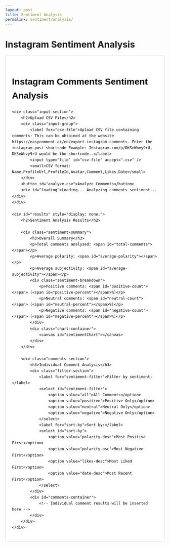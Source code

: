 ```yaml
---
layout: post
title: Sentiment Analysis 
permalink: sentiment/analysis/
---
```


# Instagram Sentiment Analysis

<div class="sentiment-container">
    <h1>Instagram Comments Sentiment Analysis</h1>
    
    <div class="input-section">
        <h2>Upload CSV File</h2>
        <div class="input-group">
            <label for="csv-file">Upload CSV file containing comments: This can be obtained at the website https://easycomment.ai/en/export-instagram-comments. Enter the instagram post shortcode Example: Instagram.com/p/DKSeWbvy9rU, DKSeWbvy9rU would be the shortcode..</label>
            <input type="file" id="csv-file" accept=".csv" />
            <small>CSV format: Name,ProfileUrl,ProfileId,Avatar,Comment,Likes,Date</small>
        </div>
        <button id="analyze-csv">Analyze Comments</button>
        <div id="loading">Loading... Analyzing comments sentiment...</div>
    </div>

    <div id="results" style="display: none;">
        <h2>Sentiment Analysis Results</h2>
        
        <div class="sentiment-summary">
            <h3>Overall Summary</h3>
            <p>Total comments analyzed: <span id="total-comments"></span></p>
            <p>Average polarity: <span id="average-polarity"></span></p>
            <p>Average subjectivity: <span id="average-subjectivity"></span></p>
            <div class="sentiment-breakdown">
                <p>Positive comments: <span id="positive-count"></span> (<span id="positive-percent"></span>%)</p>
                <p>Neutral comments: <span id="neutral-count"></span> (<span id="neutral-percent"></span>%)</p>
                <p>Negative comments: <span id="negative-count"></span> (<span id="negative-percent"></span>%)</p>
            </div>
            <div class="chart-container">
                <canvas id="sentimentChart"></canvas>
            </div>
        </div>

        <div class="comments-section">
            <h3>Individual Comment Analysis</h3>
            <div class="filter-section">
                <label for="sentiment-filter">Filter by sentiment:</label>
                <select id="sentiment-filter">
                    <option value="all">All Comments</option>
                    <option value="positive">Positive Only</option>
                    <option value="neutral">Neutral Only</option>
                    <option value="negative">Negative Only</option>
                </select>
                <label for="sort-by">Sort by:</label>
                <select id="sort-by">
                    <option value="polarity-desc">Most Positive First</option>
                    <option value="polarity-asc">Most Negative First</option>
                    <option value="likes-desc">Most Liked First</option>
                    <option value="date-desc">Most Recent First</option>
                </select>
            </div>
            <div id="comments-container">
                <!-- Individual comment results will be inserted here -->
            </div>
        </div>
    </div>
</div>

<style>
/* Scoped styles for the sentiment analysis tool */
.sentiment-container {
    font-family: Arial, sans-serif;
    line-height: 1.6;
    max-width: 900px;
    margin: 0 auto;
    padding: 20px;
    color: #000;
    border: 1px solid #ddd;
    border-radius: 5px;
    background-color: #fff;
}

.sentiment-container h1,
.sentiment-container h2,
.sentiment-container h3,
.sentiment-container h4,
.sentiment-container p,
.sentiment-container span,
.sentiment-container div {
    color: #000;
}

.sentiment-container .input-section {
    background-color: #f9f9f9;
    padding: 20px;
    border-radius: 5px;
    margin-bottom: 20px;
}

.sentiment-container .input-group {
    margin-bottom: 15px;
}

.sentiment-container label {
    display: block;
    margin-bottom: 5px;
    font-weight: bold;
    color: #000;
}

.sentiment-container input[type="file"] {
    width: 100%;
    padding: 8px;
    border: 1px solid #ddd;
    border-radius: 4px;
    box-sizing: border-box;
    color: #000;
}

.sentiment-container select {
    padding: 8px;
    border: 1px solid #ddd;
    border-radius: 4px;
    color: #000;
    margin-right: 10px;
}

.sentiment-container small {
    color: #666;
    font-style: italic;
}

.sentiment-container button {
    background-color: #4267B2;
    color: white;
    border: none;
    padding: 10px 15px;
    border-radius: 4px;
    cursor: pointer;
    font-size: 16px;
}

.sentiment-container button:hover {
    background-color: #365899;
}

.sentiment-container button:disabled {
    background-color: #ccc;
    cursor: not-allowed;
}

.sentiment-container #loading {
    display: none;
    text-align: center;
    margin: 20px 0;
    color: #000;
    font-style: italic;
}

.sentiment-container .sentiment-summary {
    background-color: #f9f9f9;
    padding: 20px;
    border-radius: 5px;
    margin-bottom: 20px;
}

.sentiment-container .sentiment-breakdown {
    margin: 15px 0;
}

.sentiment-container .chart-container {
    margin-top: 20px;
    height: 300px;
    background-color: #fff;
    padding: 10px;
    border-radius: 5px;
    border: 1px solid #eee;
}

.sentiment-container .comments-section {
    margin-top: 30px;
}

.sentiment-container .filter-section {
    margin-bottom: 20px;
    padding: 15px;
    background-color: #f5f5f5;
    border-radius: 5px;
    display: flex;
    flex-wrap: wrap;
    gap: 15px;
    align-items: center;
}

.sentiment-container .comment-item {
    border: 1px solid #eee;
    padding: 15px;
    margin-bottom: 10px;
    border-radius: 5px;
    background-color: #fff;
}

.sentiment-container .comment-header {
    display: flex;
    justify-content: space-between;
    align-items: center;
    margin-bottom: 10px;
    font-size: 12px;
    color: #666;
}

.sentiment-container .comment-author {
    font-weight: bold;
    color: #4267B2;
}

.sentiment-container .comment-stats {
    display: flex;
    gap: 10px;
    align-items: center;
}

.sentiment-container .comment-text {
    margin-bottom: 10px;
    font-size: 14px;
    line-height: 1.4;
}

.sentiment-container .comment-sentiment {
    display: flex;
    justify-content: space-between;
    align-items: center;
    font-size: 12px;
}

.sentiment-container .sentiment-badge {
    padding: 4px 8px;
    border-radius: 12px;
    font-weight: bold;
    font-size: 11px;
}

.sentiment-container .positive {
    background-color: rgba(76, 175, 80, 0.2);
    color: #2e7d32;
}

.sentiment-container .neutral {
    background-color: rgba(255, 235, 59, 0.2);
    color: #f9a825;
}

.sentiment-container .negative {
    background-color: rgba(244, 67, 54, 0.2);
    color: #c62828;
}

.sentiment-container .sentiment-scores {
    font-family: monospace;
    color: #666;
    font-size: 11px;
}

/* Responsive adjustments */
@media (max-width: 600px) {
    .sentiment-container .filter-section {
        flex-direction: column;
        align-items: flex-start;
    }
    
    .sentiment-container .comment-sentiment {
        flex-direction: column;
        align-items: flex-start;
        gap: 5px;
    }
    
    .sentiment-container .chart-container {
        height: 250px;
    }
}
</style>

<script src="https://cdn.jsdelivr.net/npm/chart.js"></script>
<script>
document.addEventListener('DOMContentLoaded', function() {
    const fileInput = document.getElementById('csv-file');
    const analyzeButton = document.getElementById('analyze-csv');
    const loadingDiv = document.getElementById('loading');
    const resultsDiv = document.getElementById('results');
    const commentsContainer = document.getElementById('comments-container');
    const sentimentFilter = document.getElementById('sentiment-filter');
    const sortBy = document.getElementById('sort-by');
    
    let analysisResults = [];
    let sentimentChart = null;
    
    // Replace with your actual backend URL
    const API_BASE_URL = 'http://127.0.0.1:8887';  // Updated to match your backend URL
    
    // Test API connection
    async function testAPIConnection() {
        try {
            const response = await fetch(`${API_BASE_URL}/api/health`);
            if (!response.ok) {
                console.error('API Health Check Failed:', response.status);
                return false;
            }
            const data = await response.json();
            console.log('API Connection OK:', data);
            return true;
        } catch (error) {
            console.error('API Connection Error:', error);
            return false;
        }
    }

    analyzeButton.addEventListener('click', async function() {
        const file = fileInput.files[0];
        if (!file) {
            alert('Please select a CSV file first');
            return;
        }
        
        if (!file.name.toLowerCase().endsWith('.csv')) {
            alert('Please select a valid CSV file');
            return;
        }
        
        // Test API connection first
        const apiConnected = await testAPIConnection();
        if (!apiConnected) {
            alert('Cannot connect to the backend API. Please make sure your backend server is running and the API_BASE_URL is correct.');
            return;
        }
        
        loadingDiv.style.display = 'block';
        resultsDiv.style.display = 'none';
        analyzeButton.disabled = true;
        
        try {
            // Create FormData to send file
            const formData = new FormData();
            formData.append('file', file);
            
            console.log('Sending file to:', `${API_BASE_URL}/api/sentiment/upload`);
            
            // Send file to backend API
            const response = await fetch(`${API_BASE_URL}/api/sentiment/upload`, {
                method: 'POST',
                body: formData,
                // Don't set Content-Type header - let browser set it for FormData
            });
            
            console.log('Response status:', response.status);
            console.log('Response headers:', response.headers);
            
            if (!response.ok) {
                const responseText = await response.text();
                console.error('Error response:', responseText);
                
                // Try to parse as JSON, fallback to text
                let errorMessage;
                try {
                    const errorData = JSON.parse(responseText);
                    errorMessage = errorData.error || 'Server error occurred';
                } catch {
                    errorMessage = `Server returned HTML instead of JSON. Check if your backend is running correctly. Status: ${response.status}`;
                }
                throw new Error(errorMessage);
            }
            
            const responseText = await response.text();
            console.log('Raw response:', responseText);
            
            let data;
            try {
                data = JSON.parse(responseText);
            } catch (parseError) {
                console.error('JSON Parse Error:', parseError);
                throw new Error('Server returned invalid JSON. Please check if your backend is running correctly.');
            }
            
            if (data.error) {
                throw new Error(data.error);
            }
            
            // Store results for filtering and sorting
            analysisResults = data;
            
            // Display results
            displayResults();
            
        } catch (error) {
            console.error('Full error:', error);
            alert('Error: ' + error.message);
        } finally {
            loadingDiv.style.display = 'none';
            analyzeButton.disabled = false;
        }
    });
    
    function displayResults() {
        const summary = analysisResults.summary;
        const comments = analysisResults.comments;
        
        // Update summary display
        document.getElementById('total-comments').textContent = summary.total_comments;
        document.getElementById('average-polarity').textContent = summary.average_polarity;
        document.getElementById('average-subjectivity').textContent = summary.average_subjectivity;
        document.getElementById('positive-count').textContent = summary.sentiment_counts.positive;
        document.getElementById('positive-percent').textContent = summary.sentiment_percentages.positive;
        document.getElementById('neutral-count').textContent = summary.sentiment_counts.neutral;
        document.getElementById('neutral-percent').textContent = summary.sentiment_percentages.neutral;
        document.getElementById('negative-count').textContent = summary.sentiment_counts.negative;
        document.getElementById('negative-percent').textContent = summary.sentiment_percentages.negative;
        
        // Create chart
        createSentimentChart(summary.sentiment_counts);
        
        // Display individual comments
        displayComments();
        
        // Show results
        resultsDiv.style.display = 'block';
    }
    
    function createSentimentChart(counts) {
        const ctx = document.getElementById('sentimentChart').getContext('2d');
        
        if (sentimentChart) {
            sentimentChart.destroy();
        }
        
        sentimentChart = new Chart(ctx, {
            type: 'doughnut',
            data: {
                labels: ['Positive', 'Neutral', 'Negative'],
                datasets: [{
                    data: [counts.positive, counts.neutral, counts.negative],
                    backgroundColor: [
                        'rgba(76, 175, 80, 0.7)',
                        'rgba(255, 235, 59, 0.7)',
                        'rgba(244, 67, 54, 0.7)'
                    ],
                    borderColor: [
                        'rgba(76, 175, 80, 1)',
                        'rgba(255, 235, 59, 1)',
                        'rgba(244, 67, 54, 1)'
                    ],
                    borderWidth: 2
                }]
            },
            options: {
                responsive: true,
                maintainAspectRatio: false,
                plugins: {
                    legend: {
                        position: 'bottom'
                    },
                    title: {
                        display: true,
                        text: 'Sentiment Distribution'
                    }
                }
            }
        });
    }
    
    function displayComments(filterType = 'all', sortType = 'polarity-desc') {
        let filteredResults = filterType === 'all' ? 
            [...analysisResults.comments] : 
            analysisResults.comments.filter(item => item.category === filterType);
        
        // Sort results
        filteredResults.sort((a, b) => {
            switch(sortType) {
                case 'polarity-desc':
                    return b.polarity - a.polarity;
                case 'polarity-asc':
                    return a.polarity - b.polarity;
                case 'likes-desc':
                    return (b.likes || 0) - (a.likes || 0);
                case 'date-desc':
                    return new Date(b.date || 0) - new Date(a.date || 0);
                default:
                    return 0;
            }
        });
        
        commentsContainer.innerHTML = '';
        
        filteredResults.forEach(item => {
            const commentDiv = document.createElement('div');
            commentDiv.className = 'comment-item';
            
            const headerHtml = `
                <div class="comment-header">
                    <span class="comment-author">${item.name || 'Anonymous'}</span>
                    <div class="comment-stats">
                        ${item.likes ? `<span>❤️ ${item.likes}</span>` : ''}
                        ${item.date ? `<span>${item.date}</span>` : ''}
                    </div>
                </div>
            `;
            
            commentDiv.innerHTML = `
                ${headerHtml}
                <div class="comment-text">"${item.comment}"</div>
                <div class="comment-sentiment">
                    <span class="sentiment-badge ${item.category}">
                        ${item.category.toUpperCase()}
                    </span>
                    <span class="sentiment-scores">
                        Polarity: ${item.polarity} | Subjectivity: ${item.subjectivity}
                    </span>
                </div>
            `;
            
            commentsContainer.appendChild(commentDiv);
        });
        
        if (filteredResults.length === 0) {
            commentsContainer.innerHTML = '<p>No comments match the selected filter.</p>';
        }
    }
    
    // Filter and sort functionality
    sentimentFilter.addEventListener('change', function() {
        displayComments(this.value, sortBy.value);
    });
    
    sortBy.addEventListener('change', function() {
        displayComments(sentimentFilter.value, this.value);
    });
});
</script>